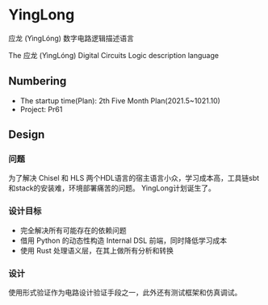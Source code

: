 # YingLong

应龙 (YìngLóng) 数字电路逻辑描述语言

The 应龙 (YìngLóng) Digital Circuits Logic description language

## Numbering

+ The startup time(Plan): 2th Five Month Plan(2021.5~1021.10)
+ Project: Pr61

## Design

### 问题

为了解决 Chisel 和 HLS 两个HDL语言的宿主语言小众，学习成本高，工具链sbt和stack的安装难，环境部署痛苦的问题。
YingLong计划诞生了。

### 设计目标

+ 完全解决所有可能存在的依赖问题
+ 借用 Python 的动态性构造 Internal DSL 前端，同时降低学习成本
+ 使用 Rust 处理语义层，在其上做所有分析和转换

### 设计

使用形式验证作为电路设计验证手段之一，此外还有测试框架和仿真调试。
